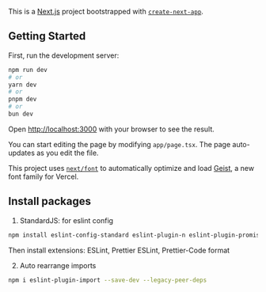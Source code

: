 This is a [Next.js](https://nextjs.org) project bootstrapped with [`create-next-app`](https://nextjs.org/docs/app/api-reference/cli/create-next-app).

## Getting Started

First, run the development server:

```bash
npm run dev
# or
yarn dev
# or
pnpm dev
# or
bun dev
```

Open [http://localhost:3000](http://localhost:3000) with your browser to see the result.

You can start editing the page by modifying `app/page.tsx`. The page auto-updates as you edit the file.

This project uses [`next/font`](https://nextjs.org/docs/app/building-your-application/optimizing/fonts) to automatically optimize and load [Geist](https://vercel.com/font), a new font family for Vercel.

## Install packages

1. StandardJS: for eslint config

```bash
npm install eslint-config-standard eslint-plugin-n eslint-plugin-promise eslint-plugin-tailwindcss eslint-config-prettier --legacy-peer-deps
```

Then install extensions: ESLint, Prettier ESLint, Prettier-Code format

2. Auto rearrange imports

```bash
npm i eslint-plugin-import --save-dev --legacy-peer-deps
```
